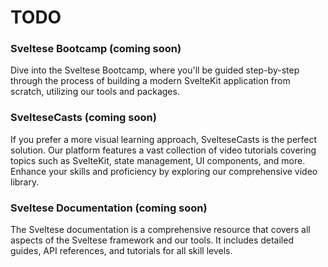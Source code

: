 # TODO

### Sveltese Bootcamp (coming soon)

Dive into the Sveltese Bootcamp, where you'll be guided step-by-step through the process of building a modern SvelteKit application from scratch, utilizing our tools and packages.

### SvelteseCasts (coming soon)

If you prefer a more visual learning approach, SvelteseCasts is the perfect solution. Our platform features a vast collection of video tutorials covering topics such as SvelteKit, state management, UI components, and more. Enhance your skills and proficiency by exploring our comprehensive video library.

### Sveltese Documentation (coming soon)

The Sveltese documentation is a comprehensive resource that covers all aspects of the Sveltese framework and our tools. It includes detailed guides, API references, and tutorials for all skill levels.
